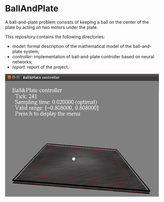 # BallAndPlate

A ball-and-plate problem consists of keeping a ball on the center of the plate by acting on two motors under the plate.

This repository contains the following directories:
- *model*: formal description of the mathematical model of the ball-and-plate system;
- *controller*: implementation of ball-and-plate controller based on neural networks;
- *report*: report of the project.

![Screenshot](https://github.com/mbambagini/BallAndPlate/blob/master/report/Pictures/screenshot.png)
